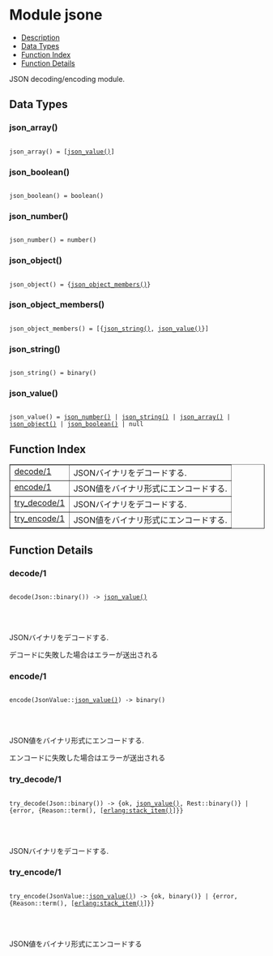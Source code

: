 

# Module jsone #
* [Description](#description)
* [Data Types](#types)
* [Function Index](#index)
* [Function Details](#functions)


JSON decoding/encoding module.


<a name="types"></a>

## Data Types ##




### <a name="type-json_array">json_array()</a> ###



<pre><code>
json_array() = [<a href="#type-json_value">json_value()</a>]
</code></pre>





### <a name="type-json_boolean">json_boolean()</a> ###



<pre><code>
json_boolean() = boolean()
</code></pre>





### <a name="type-json_number">json_number()</a> ###



<pre><code>
json_number() = number()
</code></pre>





### <a name="type-json_object">json_object()</a> ###



<pre><code>
json_object() = {<a href="#type-json_object_members">json_object_members()</a>}
</code></pre>





### <a name="type-json_object_members">json_object_members()</a> ###



<pre><code>
json_object_members() = [{<a href="#type-json_string">json_string()</a>, <a href="#type-json_value">json_value()</a>}]
</code></pre>





### <a name="type-json_string">json_string()</a> ###



<pre><code>
json_string() = binary()
</code></pre>





### <a name="type-json_value">json_value()</a> ###



<pre><code>
json_value() = <a href="#type-json_number">json_number()</a> | <a href="#type-json_string">json_string()</a> | <a href="#type-json_array">json_array()</a> | <a href="#type-json_object">json_object()</a> | <a href="#type-json_boolean">json_boolean()</a> | null
</code></pre>


<a name="index"></a>

## Function Index ##


<table width="100%" border="1" cellspacing="0" cellpadding="2" summary="function index"><tr><td valign="top"><a href="#decode-1">decode/1</a></td><td>JSONバイナリをデコードする.</td></tr><tr><td valign="top"><a href="#encode-1">encode/1</a></td><td>JSON値をバイナリ形式にエンコードする.</td></tr><tr><td valign="top"><a href="#try_decode-1">try_decode/1</a></td><td>JSONバイナリをデコードする.</td></tr><tr><td valign="top"><a href="#try_encode-1">try_encode/1</a></td><td>JSON値をバイナリ形式にエンコードする.</td></tr></table>


<a name="functions"></a>

## Function Details ##

<a name="decode-1"></a>

### decode/1 ###


<pre><code>
decode(Json::binary()) -&gt; <a href="#type-json_value">json_value()</a>
</code></pre>

<br></br>



JSONバイナリをデコードする.


デコードに失敗した場合はエラーが送出される
<a name="encode-1"></a>

### encode/1 ###


<pre><code>
encode(JsonValue::<a href="#type-json_value">json_value()</a>) -&gt; binary()
</code></pre>

<br></br>



JSON値をバイナリ形式にエンコードする.


エンコードに失敗した場合はエラーが送出される
<a name="try_decode-1"></a>

### try_decode/1 ###


<pre><code>
try_decode(Json::binary()) -&gt; {ok, <a href="#type-json_value">json_value()</a>, Rest::binary()} | {error, {Reason::term(), [<a href="erlang.md#type-stack_item">erlang:stack_item()</a>]}}
</code></pre>

<br></br>


JSONバイナリをデコードする.
<a name="try_encode-1"></a>

### try_encode/1 ###


<pre><code>
try_encode(JsonValue::<a href="#type-json_value">json_value()</a>) -&gt; {ok, binary()} | {error, {Reason::term(), [<a href="erlang.md#type-stack_item">erlang:stack_item()</a>]}}
</code></pre>

<br></br>


JSON値をバイナリ形式にエンコードする
